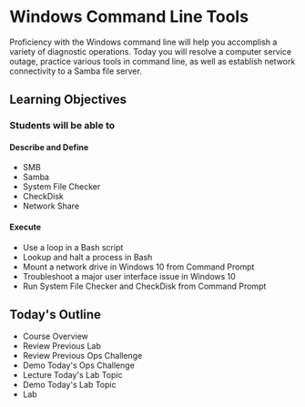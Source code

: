 # Windows Command Line Tools


Proficiency with the Windows command line will help you accomplish a variety of diagnostic operations. Today you will resolve a computer service outage, practice various tools in command line, as well as establish network connectivity to a Samba file server.

## Learning Objectives

### Students will be able to

#### Describe and Define

- SMB
- Samba
- System File Checker
- CheckDisk
- Network Share

#### Execute

- Use a loop in a Bash script
- Lookup and halt a process in Bash
- Mount a network drive in Windows 10 from Command Prompt
- Troubleshoot a major user interface issue in Windows 10
- Run System File Checker and CheckDisk from Command Prompt

## Today's Outline

- Course Overview
- Review Previous Lab
- Review Previous Ops Challenge
- Demo Today's Ops Challenge
- Lecture Today's Lab Topic
- Demo Today's Lab Topic
- Lab

